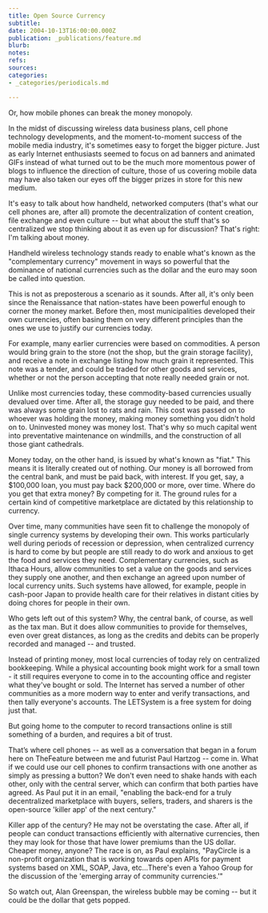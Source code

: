 ```yaml
---
title: Open Source Currency
subtitle: 
date: 2004-10-13T16:00:00.000Z
publication: _publications/feature.md
blurb: 
notes: 
refs: 
sources: 
categories:
- _categories/periodicals.md

---
```

Or, how mobile phones can break the money monopoly.

In the midst of discussing wireless data business plans, cell phone technology developments, and the moment-to-moment success of the mobile media industry, it's sometimes easy to forget the bigger picture. Just as early Internet enthusiasts seemed to focus on ad banners and animated GIFs instead of what turned out to be the much more momentous power of blogs to influence the direction of culture, those of us covering mobile data may have also taken our eyes off the bigger prizes in store for this new medium.

It's easy to talk about how handheld, networked computers (that's what our cell phones are, after all) promote the decentralization of content creation, file exchange and even culture -- but what about the stuff that's so centralized we stop thinking about it as even up for discussion? That's right: I'm talking about money.

Handheld wireless technology stands ready to enable what's known as the "complementary currency" movement in ways so powerful that the dominance of national currencies such as the dollar and the euro may soon be called into question.

This is not as preposterous a scenario as it sounds. After all, it's only been since the Renaissance that nation-states have been powerful enough to corner the money market. Before then, most municipalities developed their own currencies, often basing them on very different principles than the ones we use to justify our currencies today.

For example, many earlier currencies were based on commodities. A person would bring grain to the store (not the shop, but the grain storage facility), and receive a note in exchange listing how much grain it represented. This note was a tender, and could be traded for other goods and services, whether or not the person accepting that note really needed grain or not.

Unlike most currencies today, these commodity-based currencies usually devalued over time. After all, the storage guy needed to be paid, and there was always some grain lost to rats and rain. This cost was passed on to whoever was holding the money, making money something you didn’t hold on to. Uninvested money was money lost. That's why so much capital went into preventative maintenance on windmills, and the construction of all those giant cathedrals.

Money today, on the other hand, is issued by what's known as "fiat." This means it is literally created out of nothing. Our money is all borrowed from the central bank, and must be paid back, with interest. If you get, say, a $100,000 loan, you must pay back $200,000 or more, over time. Where do you get that extra money? By competing for it. The ground rules for a certain kind of competitive marketplace are dictated by this relationship to currency.

Over time, many communities have seen fit to challenge the monopoly of single currency systems by developing their own. This works particularly well during periods of recession or depression, when centralized currency is hard to come by but people are still ready to do work and anxious to get the food and services they need. Complementary currencies, such as Ithaca Hours, allow communities to set a value on the goods and services they supply one another, and then exchange an agreed upon number of local currency units. Such systems have allowed, for example, people in cash-poor Japan to provide health care for their relatives in distant cities by doing chores for people in their own.

Who gets left out of this system? Why, the central bank, of course, as well as the tax man. But it does allow communities to provide for themselves, even over great distances, as long as the credits and debits can be properly recorded and managed -- and trusted.

Instead of printing money, most local currencies of today rely on centralized bookkeeping. While a physical accounting book might work for a small town - it still requires everyone to come in to the accounting office and register what they've bought or sold. The Internet has served a number of other communities as a more modern way to enter and verify transactions, and then tally everyone's accounts. The LETSystem is a free system for doing just that.

But going home to the computer to record transactions online is still something of a burden, and requires a bit of trust.

That’s where cell phones -- as well as a conversation that began in a forum here on TheFeature between me and futurist Paul Hartzog -- come in. What if we could use our cell phones to confirm transactions with one another as simply as pressing a button? We don't even need to shake hands with each other, only with the central server, which can confirm that both parties have agreed. As Paul put it in an email, "enabling the back-end for a truly decentralized marketplace with buyers, sellers, traders, and sharers is the open-source 'killer app' of the next century."

Killer app of the century? He may not be overstating the case. After all, if people can conduct transactions efficiently with alternative currencies, then they may look for those that have lower premiums than the US dollar. Cheaper money, anyone? The race is on, as Paul explains, "PayCircle is a non-profit organization that is working towards open APIs for payment systems based on XML, SOAP, Java, etc...There's even a Yahoo Group for the discussion of the 'emerging array of community currencies.'"

So watch out, Alan Greenspan, the wireless bubble may be coming -- but it could be the dollar that gets popped.